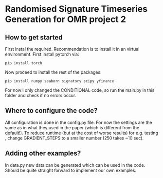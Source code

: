 # Randomised Signature Timeseries Generation for OMR project 2

## How to get started
First instal the required. Recommendation is to install it in an virtual environment.
First install pytorch via:

    pip install torch

Now proceed to install the rest of the packages:

    pip install numpy seaborn signatory scipy yfinance

For now I only changed the CONDITIONAL code, so run the main.py  in this folder and check if no errors occur.

## Where to configure the code?
All configuration is done in the config.py file. For now the settings are the same as in what they used in the paper (which is different from the default!). To reduce runtime (but at the cost of worse results) for e.g. testing , change GRADIENT_STEPS to a smaller number (250 takes ~10 sec). 

## Adding other examples?
In data.py new data can be generated which can be used in the code. Should be quite straight forward to implement our own examples. 

